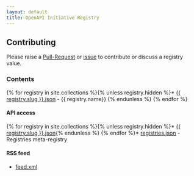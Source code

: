 ```yaml
---
layout: default
title: OpenAPI Initiative Registry
---
```


## Contributing

Please raise a [Pull-Request]() or [issue]() to contribute or discuss a registry value.

### Contents

{% for registry in site.collections %}{% unless registry.hidden %}* <a href="/api/{{ registry.slug }}.json">{{ registry.slug }}.json</a> - {{ registry.name}} {% endunless %}
{% endfor %}

#### API access

{% for registry in site.collections %}{% unless registry.hidden %}* <a href="/api/{{ registry.slug }}.json">{{ registry.slug }}.json</a>{% endunless %}
{% endfor %}* [registries.json](/api/registries.json) - Registries meta-registry

#### RSS feed

* [feed.xml](/rss/feed.xml)

